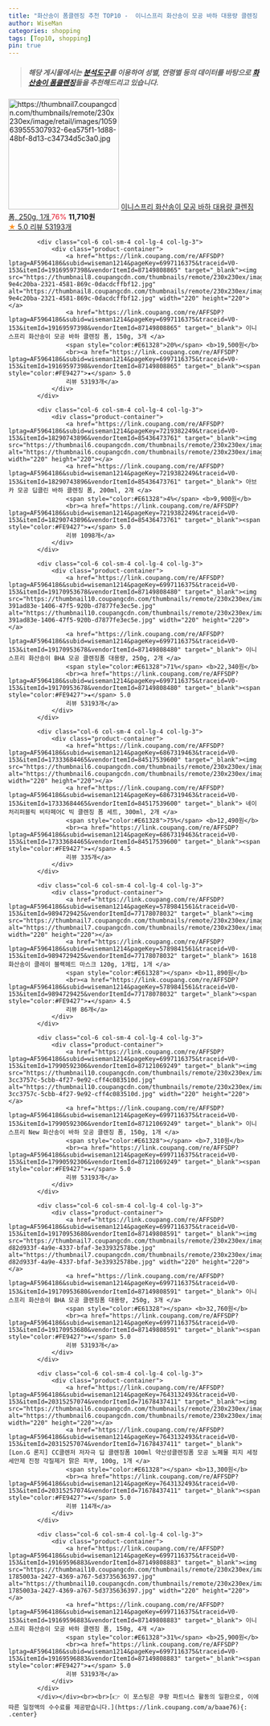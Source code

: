 ```yaml
---
title: "화산송이 폼클렌징 추천 TOP10 -  이니스프리 화산송이 모공 바하 대용량 클렌징 폼, 250g, 1개 "
author: WiseMan
categories: shopping
tags: [Top10, shopping]
pin: true
---
```


> ##### 해당 게시물에서는 [**분석도구**](https://itemscout.io/)를 이용하여 **성별**, **연령별** 등의 데이터를 바탕으로 [**화산송이 폼클렌징**](https://link.coupang.com/a/baae76)들을 추천해드리고 있습니다.
<div class="container"><div class="row">
            <div class="col-6 col-sm-4 col-lg-4 col-lg-3">
                <div class="product-container">
                    <a href="https://link.coupang.com/re/AFFSDP?lptag=AF5964186&subid=wiseman1214&pageKey=6997116375&traceid=V0-153&itemId=15013846234&vendorItemId=87121069241" target="_blank"><img src="https://thumbnail7.coupangcdn.com/thumbnails/remote/230x230ex/image/retail/images/1059639555307932-6ea575f1-1d88-48bf-8d13-c34734d5c3a0.jpg" alt="https://thumbnail7.coupangcdn.com/thumbnails/remote/230x230ex/image/retail/images/1059639555307932-6ea575f1-1d88-48bf-8d13-c34734d5c3a0.jpg" width="220" height="220"></a>
                    <a href="https://link.coupang.com/re/AFFSDP?lptag=AF5964186&subid=wiseman1214&pageKey=6997116375&traceid=V0-153&itemId=15013846234&vendorItemId=87121069241" target="_blank"> 이니스프리 화산송이 모공 바하 대용량 클렌징 폼, 250g, 1개 </a>
                    <span style="color:#E61328">76%</span> <b>11,710원</b>
                    <br><a href="https://link.coupang.com/re/AFFSDP?lptag=AF5964186&subid=wiseman1214&pageKey=6997116375&traceid=V0-153&itemId=15013846234&vendorItemId=87121069241" target="_blank"><span style="color:#FE9427">★</span> 5.0
                    리뷰 53193개</a>
                </div>
            </div>
            
            <div class="col-6 col-sm-4 col-lg-4 col-lg-3">
                <div class="product-container">
                    <a href="https://link.coupang.com/re/AFFSDP?lptag=AF5964186&subid=wiseman1214&pageKey=6997116375&traceid=V0-153&itemId=19169597398&vendorItemId=87149808865" target="_blank"><img src="https://thumbnail8.coupangcdn.com/thumbnails/remote/230x230ex/image/retail/images/1059554664808926-9e4c20ba-2321-4581-869c-0dacdcffbf12.jpg" alt="https://thumbnail8.coupangcdn.com/thumbnails/remote/230x230ex/image/retail/images/1059554664808926-9e4c20ba-2321-4581-869c-0dacdcffbf12.jpg" width="220" height="220"></a>
                    <a href="https://link.coupang.com/re/AFFSDP?lptag=AF5964186&subid=wiseman1214&pageKey=6997116375&traceid=V0-153&itemId=19169597398&vendorItemId=87149808865" target="_blank"> 이니스프리 화산송이 모공 바하 클렌징 폼, 150g, 3개 </a>
                    <span style="color:#E61328">20%</span> <b>19,500원</b>
                    <br><a href="https://link.coupang.com/re/AFFSDP?lptag=AF5964186&subid=wiseman1214&pageKey=6997116375&traceid=V0-153&itemId=19169597398&vendorItemId=87149808865" target="_blank"><span style="color:#FE9427">★</span> 5.0
                    리뷰 53193개</a>
                </div>
            </div>
            
            <div class="col-6 col-sm-4 col-lg-4 col-lg-3">
                <div class="product-container">
                    <a href="https://link.coupang.com/re/AFFSDP?lptag=AF5964186&subid=wiseman1214&pageKey=7219382249&traceid=V0-153&itemId=18290743896&vendorItemId=85436473761" target="_blank"><img src="https://thumbnail6.coupangcdn.com/thumbnails/remote/230x230ex/image/rs_quotation_api/mktm7sft/8a2a4f4e06f444f1ae1f1e9d7d2d57a0.jpg" alt="https://thumbnail6.coupangcdn.com/thumbnails/remote/230x230ex/image/rs_quotation_api/mktm7sft/8a2a4f4e06f444f1ae1f1e9d7d2d57a0.jpg" width="220" height="220"></a>
                    <a href="https://link.coupang.com/re/AFFSDP?lptag=AF5964186&subid=wiseman1214&pageKey=7219382249&traceid=V0-153&itemId=18290743896&vendorItemId=85436473761" target="_blank"> 아브카 모공 딥클린 바하 클렌징 폼, 200ml, 2개 </a>
                    <span style="color:#E61328">4%</span> <b>9,900원</b>
                    <br><a href="https://link.coupang.com/re/AFFSDP?lptag=AF5964186&subid=wiseman1214&pageKey=7219382249&traceid=V0-153&itemId=18290743896&vendorItemId=85436473761" target="_blank"><span style="color:#FE9427">★</span> 5.0
                    리뷰 1098개</a>
                </div>
            </div>
            
            <div class="col-6 col-sm-4 col-lg-4 col-lg-3">
                <div class="product-container">
                    <a href="https://link.coupang.com/re/AFFSDP?lptag=AF5964186&subid=wiseman1214&pageKey=6997116375&traceid=V0-153&itemId=19170953678&vendorItemId=87149808480" target="_blank"><img src="https://thumbnail10.coupangcdn.com/thumbnails/remote/230x230ex/image/retail/images/1059664189020119-391ad83e-1406-47f5-920b-d7877fe3ec5e.jpg" alt="https://thumbnail10.coupangcdn.com/thumbnails/remote/230x230ex/image/retail/images/1059664189020119-391ad83e-1406-47f5-920b-d7877fe3ec5e.jpg" width="220" height="220"></a>
                    <a href="https://link.coupang.com/re/AFFSDP?lptag=AF5964186&subid=wiseman1214&pageKey=6997116375&traceid=V0-153&itemId=19170953678&vendorItemId=87149808480" target="_blank"> 이니스프리 화산송이 BHA 모공 클렌징폼 대용량, 250g, 2개 </a>
                    <span style="color:#E61328">71%</span> <b>22,340원</b>
                    <br><a href="https://link.coupang.com/re/AFFSDP?lptag=AF5964186&subid=wiseman1214&pageKey=6997116375&traceid=V0-153&itemId=19170953678&vendorItemId=87149808480" target="_blank"><span style="color:#FE9427">★</span> 5.0
                    리뷰 53193개</a>
                </div>
            </div>
            
            <div class="col-6 col-sm-4 col-lg-4 col-lg-3">
                <div class="product-container">
                    <a href="https://link.coupang.com/re/AFFSDP?lptag=AF5964186&subid=wiseman1214&pageKey=6867319463&traceid=V0-153&itemId=17333684465&vendorItemId=84517539600" target="_blank"><img src="https://thumbnail6.coupangcdn.com/thumbnails/remote/230x230ex/image/vendor_inventory/b083/8fcb14cdf44d212c02e77b3acf0248adcddb04f6e4f6e88ca36e8f75659e.jpg" alt="https://thumbnail6.coupangcdn.com/thumbnails/remote/230x230ex/image/vendor_inventory/b083/8fcb14cdf44d212c02e77b3acf0248adcddb04f6e4f6e88ca36e8f75659e.jpg" width="220" height="220"></a>
                    <a href="https://link.coupang.com/re/AFFSDP?lptag=AF5964186&subid=wiseman1214&pageKey=6867319463&traceid=V0-153&itemId=17333684465&vendorItemId=84517539600" target="_blank"> 네이처리퍼블릭 비타페어C 빅 클렌징 폼 세트, 300ml, 2개 </a>
                    <span style="color:#E61328">75%</span> <b>12,490원</b>
                    <br><a href="https://link.coupang.com/re/AFFSDP?lptag=AF5964186&subid=wiseman1214&pageKey=6867319463&traceid=V0-153&itemId=17333684465&vendorItemId=84517539600" target="_blank"><span style="color:#FE9427">★</span> 4.5
                    리뷰 335개</a>
                </div>
            </div>
            
            <div class="col-6 col-sm-4 col-lg-4 col-lg-3">
                <div class="product-container">
                    <a href="https://link.coupang.com/re/AFFSDP?lptag=AF5964186&subid=wiseman1214&pageKey=5789841561&traceid=V0-153&itemId=9894729425&vendorItemId=77178078032" target="_blank"><img src="https://thumbnail7.coupangcdn.com/thumbnails/remote/230x230ex/image/rs_quotation_api/zpdfudpf/0011c028579847a9afb54976aff25bd7.jpg" alt="https://thumbnail7.coupangcdn.com/thumbnails/remote/230x230ex/image/rs_quotation_api/zpdfudpf/0011c028579847a9afb54976aff25bd7.jpg" width="220" height="220"></a>
                    <a href="https://link.coupang.com/re/AFFSDP?lptag=AF5964186&subid=wiseman1214&pageKey=5789841561&traceid=V0-153&itemId=9894729425&vendorItemId=77178078032" target="_blank"> 1618 화산송이 클레이 블랙헤드 마스크 120g, 1개입, 1개 </a>
                    <span style="color:#E61328"></span> <b>11,890원</b>
                    <br><a href="https://link.coupang.com/re/AFFSDP?lptag=AF5964186&subid=wiseman1214&pageKey=5789841561&traceid=V0-153&itemId=9894729425&vendorItemId=77178078032" target="_blank"><span style="color:#FE9427">★</span> 4.5
                    리뷰 86개</a>
                </div>
            </div>
            
            <div class="col-6 col-sm-4 col-lg-4 col-lg-3">
                <div class="product-container">
                    <a href="https://link.coupang.com/re/AFFSDP?lptag=AF5964186&subid=wiseman1214&pageKey=6997116375&traceid=V0-153&itemId=17990592306&vendorItemId=87121069249" target="_blank"><img src="https://thumbnail10.coupangcdn.com/thumbnails/remote/230x230ex/image/retail/images/1058416330676324-3cc3757c-5cbb-4f27-9e92-cff4c083510d.jpg" alt="https://thumbnail10.coupangcdn.com/thumbnails/remote/230x230ex/image/retail/images/1058416330676324-3cc3757c-5cbb-4f27-9e92-cff4c083510d.jpg" width="220" height="220"></a>
                    <a href="https://link.coupang.com/re/AFFSDP?lptag=AF5964186&subid=wiseman1214&pageKey=6997116375&traceid=V0-153&itemId=17990592306&vendorItemId=87121069249" target="_blank"> 이니스프리 New 화산송이 바하 모공 클렌징 폼, 150g, 1개 </a>
                    <span style="color:#E61328"></span> <b>7,310원</b>
                    <br><a href="https://link.coupang.com/re/AFFSDP?lptag=AF5964186&subid=wiseman1214&pageKey=6997116375&traceid=V0-153&itemId=17990592306&vendorItemId=87121069249" target="_blank"><span style="color:#FE9427">★</span> 5.0
                    리뷰 53193개</a>
                </div>
            </div>
            
            <div class="col-6 col-sm-4 col-lg-4 col-lg-3">
                <div class="product-container">
                    <a href="https://link.coupang.com/re/AFFSDP?lptag=AF5964186&subid=wiseman1214&pageKey=6997116375&traceid=V0-153&itemId=19170953680&vendorItemId=87149808591" target="_blank"><img src="https://thumbnail7.coupangcdn.com/thumbnails/remote/230x230ex/image/retail/images/1058676344775376-d82d933f-4a9e-4337-bfaf-3e33932578be.jpg" alt="https://thumbnail7.coupangcdn.com/thumbnails/remote/230x230ex/image/retail/images/1058676344775376-d82d933f-4a9e-4337-bfaf-3e33932578be.jpg" width="220" height="220"></a>
                    <a href="https://link.coupang.com/re/AFFSDP?lptag=AF5964186&subid=wiseman1214&pageKey=6997116375&traceid=V0-153&itemId=19170953680&vendorItemId=87149808591" target="_blank"> 이니스프리 화산송이 BHA 모공 클렌징폼 대용량, 250g, 3개 </a>
                    <span style="color:#E61328"></span> <b>32,760원</b>
                    <br><a href="https://link.coupang.com/re/AFFSDP?lptag=AF5964186&subid=wiseman1214&pageKey=6997116375&traceid=V0-153&itemId=19170953680&vendorItemId=87149808591" target="_blank"><span style="color:#FE9427">★</span> 5.0
                    리뷰 53193개</a>
                </div>
            </div>
            
            <div class="col-6 col-sm-4 col-lg-4 col-lg-3">
                <div class="product-container">
                    <a href="https://link.coupang.com/re/AFFSDP?lptag=AF5964186&subid=wiseman1214&pageKey=7643132493&traceid=V0-153&itemId=20315257074&vendorItemId=71678437411" target="_blank"><img src="https://thumbnail6.coupangcdn.com/thumbnails/remote/230x230ex/image/vendor_inventory/5b21/a882c2166765fa8de8532ef1ea2c4d67c3c791ace46b6f671804287d81c3.jpg" alt="https://thumbnail6.coupangcdn.com/thumbnails/remote/230x230ex/image/vendor_inventory/5b21/a882c2166765fa8de8532ef1ea2c4d67c3c791ace46b6f671804287d81c3.jpg" width="220" height="220"></a>
                    <a href="https://link.coupang.com/re/AFFSDP?lptag=AF5964186&subid=wiseman1214&pageKey=7643132493&traceid=V0-153&itemId=20315257074&vendorItemId=71678437411" target="_blank"> [Lon.G 론지] CC클렌저 저자극 딥 클렌징폼 100ml 약산성클렌징폼 모공 노폐물 피지 세정 세안제 진정 각질제거 맑은 피부, 100g, 1개 </a>
                    <span style="color:#E61328"></span> <b>13,300원</b>
                    <br><a href="https://link.coupang.com/re/AFFSDP?lptag=AF5964186&subid=wiseman1214&pageKey=7643132493&traceid=V0-153&itemId=20315257074&vendorItemId=71678437411" target="_blank"><span style="color:#FE9427">★</span> 5.0
                    리뷰 114개</a>
                </div>
            </div>
            
            <div class="col-6 col-sm-4 col-lg-4 col-lg-3">
                <div class="product-container">
                    <a href="https://link.coupang.com/re/AFFSDP?lptag=AF5964186&subid=wiseman1214&pageKey=6997116375&traceid=V0-153&itemId=19169596883&vendorItemId=87149808883" target="_blank"><img src="https://thumbnail10.coupangcdn.com/thumbnails/remote/230x230ex/image/retail/images/1058517765058175-1785003a-2427-4369-a767-5d3735636397.jpg" alt="https://thumbnail10.coupangcdn.com/thumbnails/remote/230x230ex/image/retail/images/1058517765058175-1785003a-2427-4369-a767-5d3735636397.jpg" width="220" height="220"></a>
                    <a href="https://link.coupang.com/re/AFFSDP?lptag=AF5964186&subid=wiseman1214&pageKey=6997116375&traceid=V0-153&itemId=19169596883&vendorItemId=87149808883" target="_blank"> 이니스프리 화산송이 모공 바하 클렌징 폼, 150g, 4개 </a>
                    <span style="color:#E61328">31%</span> <b>25,900원</b>
                    <br><a href="https://link.coupang.com/re/AFFSDP?lptag=AF5964186&subid=wiseman1214&pageKey=6997116375&traceid=V0-153&itemId=19169596883&vendorItemId=87149808883" target="_blank"><span style="color:#FE9427">★</span> 5.0
                    리뷰 53193개</a>
                </div>
            </div>
            </div></div><br><br>[👉 이 포스팅은 쿠팡 파트너스 활동의 일환으로, 이에 따른 일정액의 수수료를 제공받습니다.](https://link.coupang.com/a/baae76){: .center}